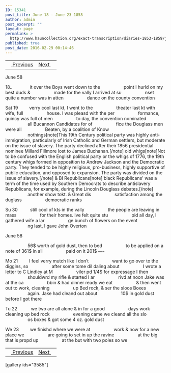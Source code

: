 ```yaml
---
ID: 15341
post_title: June 18 – June 23 1858
author: admin
post_excerpt: ""
layout: page
permalink: >
  http://www.hauncollection.org/exact-transcription/diaries-1853-1859/june-18-june-23-1858/
published: true
post_date: 2016-02-29 00:14:46
---
```

<table style="width: 100%;" align="center">
<tbody>
<tr>
<td><a href="http://www.hauncollection.org/version-2/diaries-1853-1859/june-12-june-18-1858/"><img src="https://lh3.googleusercontent.com/-EFJpxxNiPNw/VqgtWBCZrMI/AAAAAAAAAFU/WfY4lPFWWkg/s800-Ic42/Soeb-Plain-Arrows-8-10px.png" alt="" width="10" height="10" /> Previous</a></td>
<td style="text-align: right;"><a href="http://www.hauncollection.org/version-2/diaries-1853-1859/june-23-june-28-1858/">Next <img src="https://lh3.googleusercontent.com/-67k0cYlpXHw/VqgtWKz1MXI/AAAAAAAAAFU/k9PW_Piyurk/s800-Ic42/Soeb-Plain-Arrows-5-10px.png" alt="" width="10" height="10" /></a></td>
</tr>
</tbody>
</table>
June 58

18..              it over the Boys went down to the
<span style="margin-left: 70px;">point I hurld on my best duds &amp;
<span style="margin-left: 70px;">made for the vally I arrived at su
<span style="margin-left: 70px;">nset quite a number was in atten
<span style="margin-left: 70px;">dance on the county convention</span></span></span></span>

Sat 19         verry cool last kt, I went to the
<span style="margin-left: 70px;">theater last kt with wife, full
<span style="margin-left: 70px;">house. I was pleasd with the per
<span style="margin-left: 70px;">formance, quincy was full of men
<span style="margin-left: 70px;">to day, the convention nominated
<span style="margin-left: 70px;">all Bucannon Candidates for of
<span style="margin-left: 70px;">fice the Douglass men were all
<span style="margin-left: 70px;">Beaten, by a coalition of Know
<span style="margin-left: 70px;">nothings[note]This 19th Century political party was highly anti-immigration, particularly of Irish Catholic and German settlers, but moderate on the issue of slavery. The party declined after their 1856 presidential nominee Millard Fillmore lost to James Buchanan.[/note] old whigs[note]Not to be confused with the English political party or the whigs of 1776, the 19th century whigs formed in opposition to Andrew Jackson and the Democratic party. They tended to be highly religious, pro-business, highly supportive of public education, and opposed to expansion. The party was divided on the issue of slavery.[/note] &amp; BI Republicans[note]'black Republicans' was a term of the time used by Southern Democrats to describe antislavery Republicans, for example, during the Lincoln Douglass debates.[/note]
<span style="margin-left: 70px;">another show tokt. &amp; Great dis
<span style="margin-left: 70px;">satisfaction among the duglass
<span style="margin-left: 70px;">democratic ranks</span></span></span></span></span></span></span></span></span></span></span>

Su 30          still cool of kts in the vally
<span style="margin-left: 70px;">the people are leaving in mass
<span style="margin-left: 70px;">for their homes. Ive felt quite stu
<span style="margin-left: 70px;">pid all day, I gathered wife a lar
<span style="margin-left: 70px;">ge bunch of flowers on the event
<span style="margin-left: 70px;">ng last, I gave John Overton</span></span></span></span></span>

June 58

<span style="margin-left: 70px;">56$ worth of gold dust, then to bed
<span style="margin-left: 70px;">to be applied on a note of 361$ in all
<span style="margin-left: 70px;">paid on it 201$ —-</span></span></span>

Mo 21         I feel verry mutch like I don’t
<span style="margin-left: 70px;">want to go over to the diggins, so
<span style="margin-left: 70px;">after some tome dil daling about
<span style="margin-left: 70px;">I wrote a letter to C Lindley at M
<span style="margin-left: 70px;">viler pd 1/4$ for expressage I then
<span style="margin-left: 70px;">shouldwrd my rifle &amp; started I ar
<span style="margin-left: 70px;">rivd at noon Jake was at the ca
<span style="margin-left: 70px;">bbin &amp; had dinner ready we eat
<span style="margin-left: 70px;">&amp; then went out to work, cleaning
<span style="margin-left: 70px;">up Bed rock, &amp; ser the sloos Boxes
<span style="margin-left: 70px;">again. Jake had cleand out about
<span style="margin-left: 70px;">10$ in gold dust before I got there</span></span></span></span></span></span></span></span></span></span></span>

Tu 22           we two are all alone &amp; in for a good
<span style="margin-left: 70px;">days work cleaning up bed rock
<span style="margin-left: 70px;">evening came we cleand all the slo
<span style="margin-left: 70px;">os boxes &amp; got some 4 oz. gold dust</span></span></span>

We 23         we finishd where we were at
<span style="margin-left: 70px;">work &amp; now for a new place we
<span style="margin-left: 70px;">are going to set in up the ravine
<span style="margin-left: 70px;">at the big that is propd up
<span style="margin-left: 70px;">at the but with two poles so we</span></span></span></span>
<table style="width: 100%;" align="center">
<tbody>
<tr>
<td><a href="http://www.hauncollection.org/version-2/diaries-1853-1859/june-12-june-18-1858/"><img src="https://lh3.googleusercontent.com/-EFJpxxNiPNw/VqgtWBCZrMI/AAAAAAAAAFU/WfY4lPFWWkg/s800-Ic42/Soeb-Plain-Arrows-8-10px.png" alt="" width="10" height="10" /> Previous</a></td>
<td style="text-align: right;"><a href="http://www.hauncollection.org/version-2/diaries-1853-1859/june-23-june-28-1858/">Next <img src="https://lh3.googleusercontent.com/-67k0cYlpXHw/VqgtWKz1MXI/AAAAAAAAAFU/k9PW_Piyurk/s800-Ic42/Soeb-Plain-Arrows-5-10px.png" alt="" width="10" height="10" /></a></td>
</tr>
</tbody>
</table>
[gallery ids="3585"]